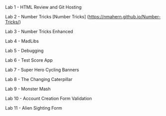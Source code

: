 Lab 1 - HTML Review and Git Hosting 

Lab 2 - Number Tricks [Number Tricks] (https://nmahern.github.io/Number-Tricks/)

Lab 3 - Number Tricks Enhanced

Lab 4 - MadLibs

Lab 5 - Debugging

Lab 6 - Test Score App

Lab 7 - Super Hero Cycling Banners

Lab 8 - The Changing Caterpillar

Lab 9 - Monster Mash

Lab 10 - Account Creation Form Validation

Lab 11 - Alien Sighting Form
